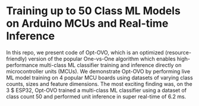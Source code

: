 # Training up to 50 Class ML Models on Arduino MCUs and Real-time Inference 

In this repo, we present code of Opt-OVO, which is an optimized (resource-friendly) version of the popular One-vs-One algorithm which enables high-performance multi-class ML classifier training and inference directly on microcontroller units (MCUs). 
We demonstrate Opt-OVO by performing live ML model training on 4 popular MCU boards using datasets of varying class counts, sizes and feature dimensions. The most exciting finding was, on the  3 $ ESP32, Opt-OVO trained a multi-class ML classifier using a dataset of class count 50 and performed unit inference in super real-time of 6.2 ms.